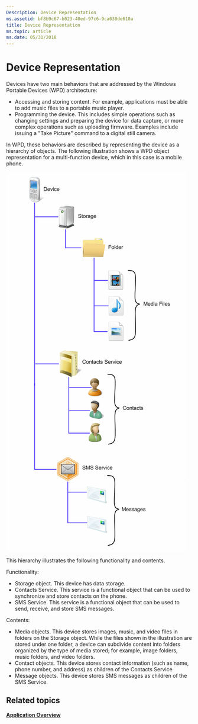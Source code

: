 ```yaml
---
Description: Device Representation
ms.assetid: bf8b9c67-b023-40ed-97c6-9ca030de610a
title: Device Representation
ms.topic: article
ms.date: 05/31/2018
---
```


# Device Representation

Devices have two main behaviors that are addressed by the Windows Portable Devices (WPD) architecture:

-   Accessing and storing content. For example, applications must be able to add music files to a portable music player.
-   Programming the device. This includes simple operations such as changing settings and preparing the device for data capture, or more complex operations such as uploading firmware. Examples include issuing a "Take Picture" command to a digital still camera.

In WPD, these behaviors are described by representing the device as a hierarchy of objects. The following illustration shows a WPD object representation for a multi-function device, which in this case is a mobile phone.

![illustration showing hierarchy of objects for a mobile phone](images/wpd-overview-figure3.gif)

This hierarchy illustrates the following functionality and contents.

Functionality:

-   Storage object. This device has data storage.
-   Contacts Service. This service is a functional object that can be used to synchronize and store contacts on the phone.
-   SMS Service. This service is a functional object that can be used to send, receive, and store SMS messages.

Contents:

-   Media objects. This device stores images, music, and video files in folders on the Storage object. While the files shown in the illustration are stored under one folder, a device can subdivide content into folders organized by the type of media stored; for example, image folders, music folders, and video folders.
-   Contact objects. This device stores contact information (such as name, phone number, and address) as children of the Contacts Service
-   Message objects. This device stores SMS messages as children of the SMS Service.

## Related topics

<dl> <dt>

[**Application Overview**](application-overview.md)
</dt> </dl>

 

 



